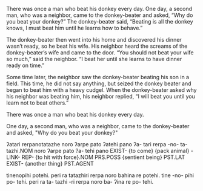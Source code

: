 There was once a man who beat his donkey every day.  One day, a second man, who was a neighbor, came to the donkey-beater and asked, “Why do you beat your donkey?”  The donkey-beater said, “Beating is all the donkey knows, I must beat him until he learns how to behave.”

The donkey-beater then went into his home and discovered his dinner wasn’t ready, so he beat his wife.  His neighbor heard the screams of the donkey-beater’s wife and came to the door.  “You should not beat your wife so much,” said the neighbor.   “I beat her until she learns to have dinner ready on time.”

Some time later, the neighbor saw the donkey-beater beating his son in a field.  This time, he did not say anything, but seized the donkey beater and began to beat him with a heavy cudgel.  When the donkey-beater asked why his neighbor was beating him, his neighbor replied, “I will beat you until you learn not to beat others.”



There was once a man who beat his donkey every day.

One day, a second man, who was a neighbor, came to the donkey-beater and asked, "Why do you beat your donkey?"

ʔatari rerpanotatazhe noro ʔarpe pato ʔatehi pano
ʔa- tari rerpa -no- ta- tazhi.NOM noro ʔarpe pato ?a- tehi pano
EXIST- {to come} {pack animal} -LINK- REP- {to hit with force}.NOM PRS.POSS {sentient being} PST.LAT EXIST- {another thing} PST.AGENT

tinenopihi potehi. peri ra tatazhiri rerpa noro bahina re potehi.
tine -no- pihi po- tehi. peri ra ta- tazhi -ri rerpa noro ba- ʔina re po- tehi.
